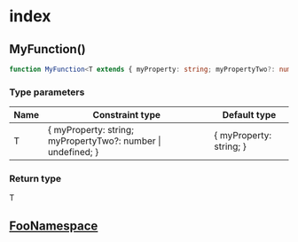[ModuleDeclaration-0]: index\foonamespace.md#foonamespace
# index

## MyFunction()

```typescript
function MyFunction<T extends { myProperty: string; myPropertyTwo?: number | undefined; } = { myProperty: string; }>(): T
```

### Type parameters

| Name | Constraint type                                                | Default type              |
| ---- | -------------------------------------------------------------- | ------------------------- |
| T    | \{ myProperty: string; myPropertyTwo?: number \| undefined; \} | \{ myProperty: string; \} |

### Return type

T


## [FooNamespace][ModuleDeclaration-0]

